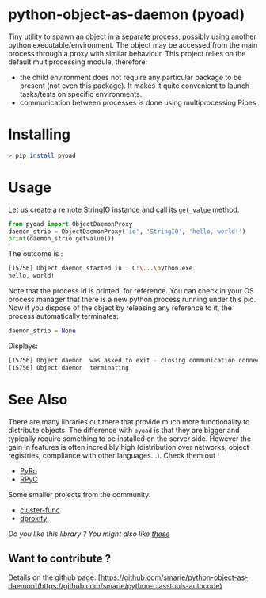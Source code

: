 # python-object-as-daemon (pyoad)
Tiny utility to spawn an object in a separate process, possibly using another python executable/environment. The object may be accessed from the main process through a proxy with similar behaviour. This project relies on the default multiprocessing module, therefore:

* the child environment does not require any particular package to be present (not even this package). It makes it quite convenient to launch tasks/tests on specific environments.
* communication between processes is done using multiprocessing Pipes

# Installing

```bash
> pip install pyoad
```

# Usage

Let us create a remote StringIO instance and call its `get_value` method.

```python
from pyoad import ObjectDaemonProxy
daemon_strio = ObjectDaemonProxy('io', 'StringIO', 'hello, world!')
print(daemon_strio.getvalue())
```

The outcome is :

```bash
[15756] Object daemon started in : C:\...\python.exe
hello, world!
```

Note that the process id is printed, for reference. You can check in your OS process manager that there is a new python process running under this pid. Now if you dispose of the object by releasing any reference to it, the process automatically terminates:

```python
daemon_strio = None
```

Displays:

```bash
[15756] Object daemon  was asked to exit - closing communication connection
[15756] Object daemon  terminating
```

# See Also

There are many libraries out there that provide much more functionality to distribute objects. The difference with `pyoad` is that they are bigger and typically require something to be installed on the server side. However the gain in features is often incredibly high (distribution over networks, object registries, compliance with other languages...). Check them out ! 

* [PyRo](https://pythonhosted.org/Pyro4/)
* [RPyC](https://rpyc.readthedocs.io/en/latest/)


Some smaller projects from the community:

* [cluster-func](https://pypi.python.org/pypi/cluster-func)
* [dproxify](https://pypi.python.org/pypi/dproxify)


*Do you like this library ? You might also like [these](https://github.com/smarie?utf8=%E2%9C%93&tab=repositories&q=&type=&language=python)* 


## Want to contribute ?

Details on the github page: [https://github.com/smarie/python-object-as-daemon](https://github.com/smarie/python-classtools-autocode) 